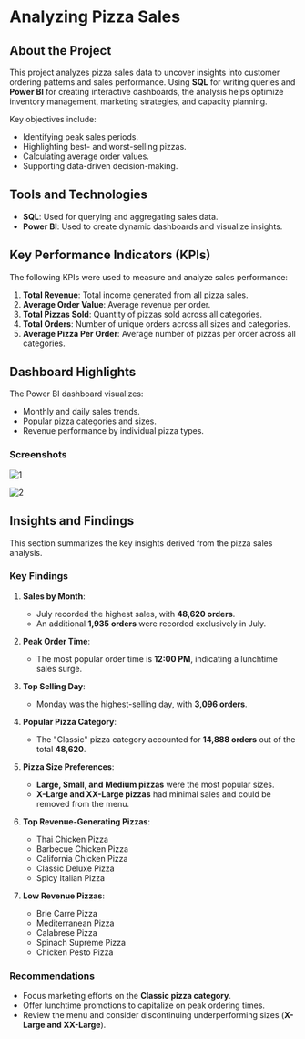 # Analyzing Pizza Sales

## About the Project
This project analyzes pizza sales data to uncover insights into customer ordering patterns and sales performance. Using **SQL** for writing queries and **Power BI** for creating interactive dashboards, the analysis helps optimize inventory management, marketing strategies, and capacity planning.

Key objectives include:
- Identifying peak sales periods.
- Highlighting best- and worst-selling pizzas.
- Calculating average order values.
- Supporting data-driven decision-making.

## Tools and Technologies
- **SQL**: Used for querying and aggregating sales data.
- **Power BI**: Used to create dynamic dashboards and visualize insights.

## Key Performance Indicators (KPIs)
The following KPIs were used to measure and analyze sales performance:
1. **Total Revenue**: Total income generated from all pizza sales.
2. **Average Order Value**: Average revenue per order.
3. **Total Pizzas Sold**: Quantity of pizzas sold across all categories.
4. **Total Orders**: Number of unique orders across all sizes and categories.
5. **Average Pizza Per Order**: Average number of pizzas per order across all categories.

## Dashboard Highlights
The Power BI dashboard visualizes:
- Monthly and daily sales trends.
- Popular pizza categories and sizes.
- Revenue performance by individual pizza types.

### Screenshots

   ![1](https://github.com/user-attachments/assets/6b02a47d-9279-43d6-af2b-c3f5dce83fd5)


   ![2](https://github.com/user-attachments/assets/66048e7d-d188-4f7f-81d6-5677338903ee)

## Insights and Findings
This section summarizes the key insights derived from the pizza sales analysis.

### Key Findings

1. **Sales by Month**:
   - July recorded the highest sales, with **48,620 orders**.
   - An additional **1,935 orders** were recorded exclusively in July.

2. **Peak Order Time**:
   - The most popular order time is **12:00 PM**, indicating a lunchtime sales surge.

3. **Top Selling Day**:
   - Monday was the highest-selling day, with **3,096 orders**.

4. **Popular Pizza Category**:
   - The "Classic" pizza category accounted for **14,888 orders** out of the total **48,620**.

5. **Pizza Size Preferences**:
   - **Large, Small, and Medium pizzas** were the most popular sizes.
   - **X-Large and XX-Large pizzas** had minimal sales and could be removed from the menu.

6. **Top Revenue-Generating Pizzas**:
   - Thai Chicken Pizza
   - Barbecue Chicken Pizza
   - California Chicken Pizza
   - Classic Deluxe Pizza
   - Spicy Italian Pizza

7. **Low Revenue Pizzas**:
   - Brie Carre Pizza
   - Mediterranean Pizza
   - Calabrese Pizza
   - Spinach Supreme Pizza
   - Chicken Pesto Pizza

### Recommendations
- Focus marketing efforts on the **Classic pizza category**.
- Offer lunchtime promotions to capitalize on peak ordering times.
- Review the menu and consider discontinuing underperforming sizes (**X-Large and XX-Large**).


